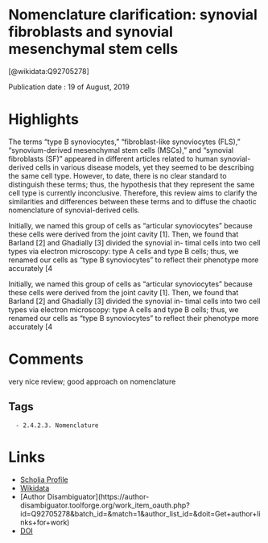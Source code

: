 
Nomenclature clarification: synovial fibroblasts and synovial mesenchymal stem cells
====================================================================================
  
  [@wikidata:Q92705278]  
  
Publication date : 19 of August, 2019  

# Highlights

The terms “type B synoviocytes,” “fibroblast-like
synoviocytes (FLS),” “synovium-derived mesenchymal
stem cells (MSCs),” and “synovial fibroblasts (SF)”
appeared in different articles related to human
synovial-derived cells in various disease models, yet
they seemed to be describing the same cell type.
However, to date, there is no clear standard to
distinguish these terms; thus, the hypothesis that they
represent the same cell type is currently inconclusive.
Therefore, this review aims to clarify the similarities
and differences between these terms and to diffuse
the chaotic nomenclature of synovial-derived cells.


Initially, we named this group of
cells as “articular synoviocytes” because these cells were
derived from the joint cavity [1]. Then, we found that
Barland [2] and Ghadially [3] divided the synovial in-
timal cells into two cell types via electron microscopy:
type A cells and type B cells; thus, we renamed our cells
as “type B synoviocytes” to reflect their phenotype more
accurately [4


Initially, we named this group of
cells as “articular synoviocytes” because these cells were
derived from the joint cavity [1]. Then, we found that
Barland [2] and Ghadially [3] divided the synovial in-
timal cells into two cell types via electron microscopy:
type A cells and type B cells; thus, we renamed our cells
as “type B synoviocytes” to reflect their phenotype more
accurately [4



# Comments
very nice review; good approach on nomenclature


## Tags
      - 2.4.2.3. Nomenclature

# Links
  
 * [Scholia Profile](https://scholia.toolforge.org/work/Q92705278)  
 * [Wikidata](https://www.wikidata.org/wiki/Q92705278)  
 * [Author Disambiguator](https://author-
disambiguator.toolforge.org/work_item_oauth.php?id=Q92705278&batch_id=&match=1&author_list_id=&doit=Get+author+links+for+work)  
 * [DOI](https://doi.org/10.1186/S13287-019-1359-X)  
